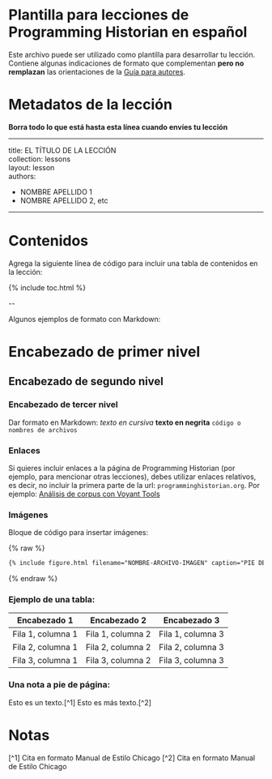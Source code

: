 # Plantilla para lecciones de Programming Historian en español

Este archivo puede ser utilizado como plantilla para desarrollar tu lección. Contiene algunas indicaciones de formato que complementan **pero no remplazan** las orientaciones de la [Guía para autores](/es/guia-para-autores).

# Metadatos de la lección

**Borra todo lo que está hasta esta línea cuando envíes tu lección**

---
title: EL TÍTULO DE LA LECCIÓN  
collection: lessons  
layout: lesson  
authors:
- NOMBRE APELLIDO 1
- NOMBRE APELLIDO 2, etc
---

# Contenidos

Agrega la siguiente línea de código para incluir una tabla de contenidos en la lección:

{% include toc.html %}

--

Algunos ejemplos de formato con Markdown:

# Encabezado de primer nivel
## Encabezado de segundo nivel
### Encabezado de tercer nivel

Dar formato en Markdown:
*texto en cursiva*
**texto en negrita**
`código o nombres de archivos`

### Enlaces
Si quieres incluir enlaces a la página de Programming Historian (por ejemplo, para mencionar otras lecciones), debes utilizar enlaces relativos, es decir, no incluir la primera parte de la url: `programminghistorian.org`. Por ejemplo: [Análisis de corpus con Voyant Tools](/es/lecciones/analisis-voyant-tools)

### Imágenes

Bloque de código para insertar imágenes:

{% raw %}
``` markdown
{% include figure.html filename="NOMBRE-ARCHIVO-IMAGEN" caption="PIE DE FOTO UTILIZANDO \"ESCAPED\" QUOTES" %}
```
{% endraw %}


### Ejemplo de una tabla:

<div class="table-wrapper" markdown="block">

| Encabezado 1 | Encabezado 2 | Encabezado 3 |
| --------- | --------- | --------- |
| Fila 1, columna 1 | Fila 1, columna 2 | Fila 1, columna 3|
| Fila 2, columna 1 | Fila 2, columna 2 | Fila 2, columna 3|
| Fila 3, columna 1 | Fila 3, columna 2 | Fila 3, columna 3|

</div>

### Una nota a pie de página:

Esto es un texto.[^1]
Esto es más texto.[^2]

# Notas
[^1] Cita en formato Manual de Estilo Chicago
[^2] Cita en formato Manual de Estilo Chicago
